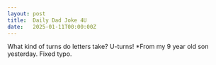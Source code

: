 ```yaml
---
layout: post
title:  Daily Dad Joke 4U
date:   2025-01-11T00:00:00Z
---
```

What kind of turns do letters take? U-turns! *From my 9 year old son yesterday. Fixed typo.
